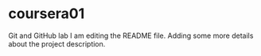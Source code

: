 # coursera01
Git and GitHub lab
I am editing the README file. Adding some more details about the project description.
